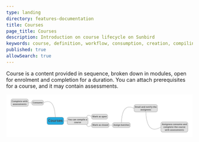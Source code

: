 ```yaml
---
type: landing
directory: features-documentation
title: Courses
page_title: Courses
description: Introduction on course lifecycle on Sunbird
keywords: course, definition, workflow, consumption, creation, compiling course, batches, assigning batches
published: true
allowSearch: true
---
```

Course is a content provided in sequence, broken down in modules, open for enrolment and completion for a duration. You can attach prerequisites for a course, and it may contain assessments.

<center><img src="features-documentation/images/courses_mindmup.png"></center>

